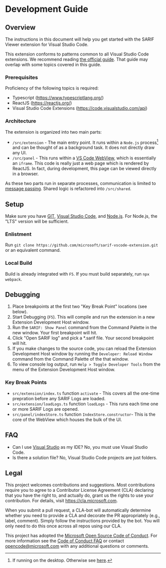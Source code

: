 # Development Guide



## Overview
The instructions in this document will help you get started with the SARIF Viewer extension for Visual Studio Code.

This extension conforms to patterns common to all Visual Studio Code extensions. We recommend reading [the official guide](https://code.visualstudio.com/api/get-started/your-first-extension). That guide may overlap with some topics covered in this guide.

### Prerequisites
Proficiency of the following topics is required:
* Typescript (https://www.typescriptlang.org/)
* ReactJS (https://reactjs.org/)
* Visual Studio Code Extensions (https://code.visualstudio.com/api)

### Architecture
The extension is organized into two main parts:

* `/src/extension` - The main entry point. It runs within a `Node.js` process[^1] and can be thought of as a background task. It does not directly draw any UI.
* `/src/panel` - This runs within a [VS Code WebView](https://code.visualstudio.com/api/extension-guides/webview), which is essentially an `iframe`. This code is really just a web page which is rendered by ReactJS. In fact, during development, this page can be viewed directly in a browser.

As these two parts run in separate processes, communication is limited to [message passing](https://code.visualstudio.com/api/extension-guides/webview#scripts-and-message-passing). Shared logic is refactored into `/src/shared`.

[^1]: If running on the desktop. Otherwise see [here](https://code.visualstudio.com/api/advanced-topics/extension-host).



## Setup
Make sure you have [GIT](https://git-scm.com/), [Visual Studio Code](https://code.visualstudio.com/), and [Node.js](https://nodejs.org/en/).
For Node.js, the "LTS" version will be sufficient.

### Enlistment
Run `git clone https://github.com/microsoft/sarif-vscode-extension.git` or an equivalent command.

### Local Build
Build is already integrated with `F5`. If you must build separately, run `npx webpack`.



## Debugging
1) Place breakpoints at the first two "Key Break Point" locations (see below).
1) Start Debugging (`F5`). This will compile and run the extension in a new Extension Development Host window.
1) Run the `SARIF: Show Panel` command from the Command Palette in the new window. Your first breakpoint will hit.
1) Click "Open SARIF log" and pick a *.sarif file. Your second breakpoint will hit.
1) If you make changes to the source code, you can reload the Extension Development Host window by running the `Developer: Reload Window` command from the Command Palette of the that window.
1) To view console log output, run `Help > Toggle Developer Tools` from the menu of the Extension Development Host window.

### Key Break Points
* `src/extension/index.ts` function `activate` - This covers all the one-time prepration before any SARIF Logs are loaded.
* `src/extension/loadLogs.ts` function `loadLogs` - This runs each time one or more SARIF Logs are opened.
* `src/panel/indexStore.ts` function `IndexStore.constructor`- This is the core of the WebView which houses the bulk of the UI.



## FAQ
* Can I use [Visual Studio](https://visualstudio.microsoft.com/vs/) as my IDE? No, you must use Visual Studio Code.
* Is there a solution file? No, Visual Studio Code projects are just folders.



## Legal
This project welcomes contributions and suggestions.  Most contributions require you to agree to a
Contributor License Agreement (CLA) declaring that you have the right to, and actually do, grant us
the rights to use your contribution. For details, visit https://cla.microsoft.com.

When you submit a pull request, a CLA-bot will automatically determine whether you need to provide
a CLA and decorate the PR appropriately (e.g., label, comment). Simply follow the instructions
provided by the bot. You will only need to do this once across all repos using our CLA.

This project has adopted the [Microsoft Open Source Code of Conduct](https://opensource.microsoft.com/codeofconduct/).
For more information see the [Code of Conduct FAQ](https://opensource.microsoft.com/codeofconduct/faq/) or
contact [opencode@microsoft.com](mailto:opencode@microsoft.com) with any additional questions or comments.
